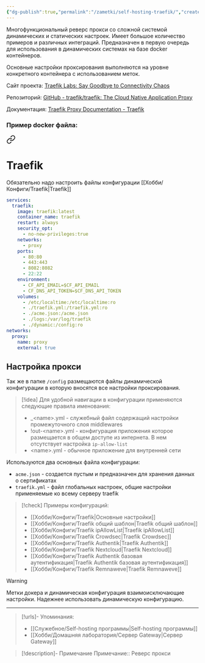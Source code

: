 ```yaml
---
{"dg-publish":true,"permalink":"/zametki/self-hosting-traefik/","created":"2024-08-03 14:44","updated":"2025-06-10T02:14:21+03:00"}
---
```


Многофункциональный реверс прокси со сложной системой динамических и статических настроек. Имеет большое количество примеров и различных интеграций. Предназначен в первую очередь для использования в динамических системах на базе docker контейнеров.

Основные настройки проксирования выполняются на уровне конкретного контейнера с использованием меток.

Сайт проекта: [Traefik Labs: Say Goodbye to Connectivity Chaos](https://traefik.io/)

Репозиторий: [GitHub - traefik/traefik: The Cloud Native Application Proxy](https://github.com/traefik/traefik)

Документация: [Traefik Proxy Documentation - Traefik](https://doc.traefik.io/traefik/)
### Пример docker файла:

<div class="transclusion internal-embed is-loaded"><a class="markdown-embed-link" href="/docker-compose/traefik/" aria-label="Open link"><svg xmlns="http://www.w3.org/2000/svg" width="24" height="24" viewBox="0 0 24 24" fill="none" stroke="currentColor" stroke-width="2" stroke-linecap="round" stroke-linejoin="round" class="svg-icon lucide-link"><path d="M10 13a5 5 0 0 0 7.54.54l3-3a5 5 0 0 0-7.07-7.07l-1.72 1.71"></path><path d="M14 11a5 5 0 0 0-7.54-.54l-3 3a5 5 0 0 0 7.07 7.07l1.71-1.71"></path></svg></a><div class="markdown-embed">

<div class="markdown-embed-title">

# Traefik

</div>




Обязательно надо настроить файлы конфигурации [[Хобби/Конфиги/Traefik\|Traefik]]

```yaml
services:
  traefik:
    image: traefik:latest
    container_name: traefik
    restart: always
    security_opt:
      - no-new-privileges:true
    networks:
      - proxy
    ports:
      - 80:80
      - 443:443
      - 8082:8082
      - 22:22
    environment:
      - CF_API_EMAIL=$CF_API_EMAIL
      - CF_DNS_API_TOKEN=$CF_DNS_API_TOKEN
    volumes:
      - /etc/localtime:/etc/localtime:ro
      - ./traefik.yml:/traefik.yml:ro
      - ./acme.json:/acme.json
      - ./logs:/var/log/traefik
      - ./dynamic:/config:ro
networks:
  proxy:
    name: proxy
    external: true

```



</div></div>

## Настройка прокси

Так же в папке `/config` размещаются файлы динамической конфигурации в которую вносятся все настройки проксирования.

> [!idea]
> Для удобной навигации в конфигурации применяются следующие правила именования:
> - \_\<name>.yml - служебный файл содержащий настройки промежуточного слоя middlewares
> - !out-\<name>.yml  - конфигурация приложения которое размещается в общем доступе из интернета. В нем отсутствует настройка `ip-allow-list`
> - \<name>.yml - обычное приложение для внутренней сети

Используются два основных файла конфигурации:
- `acme.json` - создается пустым и предназначен для хранения данных о сертификатах
- `traefik.yml` - файл глобальных настроек, общие настройки применяемые ко всему серверу traefik

> [!check] Примеры конфигураций:
> - [[Хобби/Конфиги/Traefik\|Основные настройки]]
> - [[Хобби/Конфиги/Traefik общий шаблон\|Traefik общий шаблон]]
> - [[Хобби/Конфиги/Traefik ipAllowList\|Traefik ipAllowList]]
> - [[Хобби/Конфиги/Traefik Crowdsec\|Traefik Crowdsec]]
> - [[Хобби/Конфиги/Traefik Authentik\|Traefik Authentik]]
> - [[Хобби/Конфиги/Traefik Nextcloud\|Traefik Nextcloud]]
> - [[Хобби/Конфиги/Traefik Authentik базовая аутентификация\|Traefik Authentik базовая аутентификация]]
> - [[Хобби/Конфиги/Traefik Remnaweve\|Traefik Remnaweve]]

> [!warning]
> Метки докера и динамическая конфигурация взаимоисключающие настройки. Надежнее использовать динамическую конфигурацию.

---
> [!urls]- Упоминания:
> - [[Служебное/Self-hosting программы\|Self-hosting программы]]
> - [[Хобби/Домашняя лаборатория/Сервер Gateway\|Сервер Gateway]]

> [!description]- Примечание
> Примечание::  Реверс прокси
